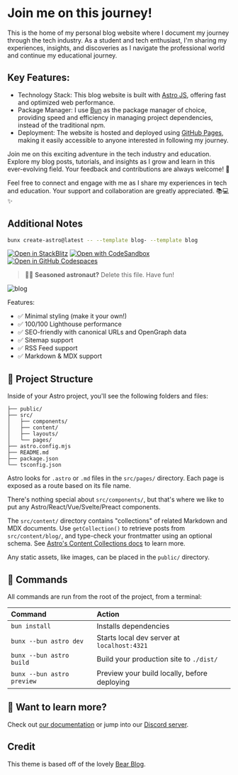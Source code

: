 # Join me on this journey!

This is the home of my personal blog website where I document my journey through the tech industry. As a student and tech enthusiast, I'm sharing my experiences, insights, and discoveries as I navigate the professional world and continue my educational journey.

## Key Features:

- Technology Stack: This blog website is built with [Astro JS](https://astro.build/), offering fast and optimized web performance.
- Package Manager: I use [Bun](https://bun.sh/) as the package manager of choice, providing speed and efficiency in managing project dependencies, instead of the traditional npm.
- Deployment: The website is hosted and deployed using [GitHub Pages](https://pages.github.com/), making it easily accessible to anyone interested in following my journey.

Join me on this exciting adventure in the tech industry and education. Explore my blog posts, tutorials, and insights as I grow and learn in this ever-evolving field. Your feedback and contributions are always welcome! 🚀

Feel free to connect and engage with me as I share my experiences in tech and education. Your support and collaboration are greatly appreciated. 📚💻✨

## Additional Notes

```sh
bunx create-astro@latest -- --template blog- --template blog
```

[![Open in StackBlitz](https://developer.stackblitz.com/img/open_in_stackblitz.svg)](https://stackblitz.com/github/withastro/astro/tree/latest/examples/blog)
[![Open with CodeSandbox](https://assets.codesandbox.io/github/button-edit-lime.svg)](https://codesandbox.io/p/sandbox/github/withastro/astro/tree/latest/examples/blog)
[![Open in GitHub Codespaces](https://github.com/codespaces/badge.svg)](https://codespaces.new/withastro/astro?devcontainer_path=.devcontainer/blog/devcontainer.json)

> 🧑‍🚀 **Seasoned astronaut?** Delete this file. Have fun!

![blog](https://github.com/withastro/astro/assets/2244813/ff10799f-a816-4703-b967-c78997e8323d)

Features:

- ✅ Minimal styling (make it your own!)
- ✅ 100/100 Lighthouse performance
- ✅ SEO-friendly with canonical URLs and OpenGraph data
- ✅ Sitemap support
- ✅ RSS Feed support
- ✅ Markdown & MDX support

## 🚀 Project Structure

Inside of your Astro project, you'll see the following folders and files:

```text
├── public/
├── src/
│   ├── components/
│   ├── content/
│   ├── layouts/
│   └── pages/
├── astro.config.mjs
├── README.md
├── package.json
└── tsconfig.json
```

Astro looks for `.astro` or `.md` files in the `src/pages/` directory. Each page is exposed as a route based on its file name.

There's nothing special about `src/components/`, but that's where we like to put any Astro/React/Vue/Svelte/Preact components.

The `src/content/` directory contains "collections" of related Markdown and MDX documents. Use `getCollection()` to retrieve posts from `src/content/blog/`, and type-check your frontmatter using an optional schema. See [Astro&#39;s Content Collections docs](https://docs.astro.build/en/guides/content-collections/) to learn more.

Any static assets, like images, can be placed in the `public/` directory.

## 🧞 Commands

All commands are run from the root of the project, from a terminal:

| Command                      | Action                                        |
| :--------------------------- | :-------------------------------------------- |
| `bun install`              | Installs dependencies                         |
| `bunx --bun astro dev`     | Starts local dev server at `localhost:4321` |
| `bunx --bun astro build`   | Build your production site to `./dist/`     |
| `bunx --bun astro preview` | Preview your build locally, before deploying  |

## 👀 Want to learn more?

Check out [our documentation](https://docs.astro.build) or jump into our [Discord server](https://astro.build/chat).

## Credit

This theme is based off of the lovely [Bear Blog](https://github.com/HermanMartinus/bearblog/).
